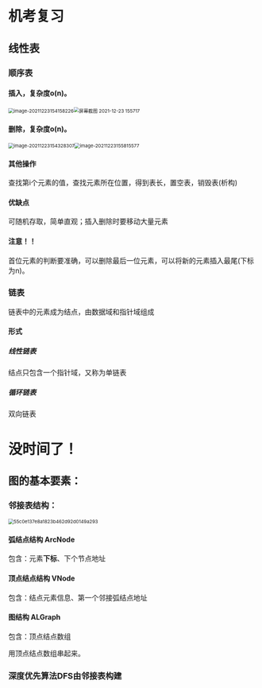 # 机考复习

## 线性表

### 顺序表

#### 插入，复杂度o(n)。

<img src="C:\Users\T\AppData\Roaming\Typora\typora-user-images\image-20211223154158226.png" alt="image-20211223154158226" style="zoom:67%;" /><img src="D:\.学习相关\.数据结构\数据结构\屏幕截图 2021-12-23 155717.png" alt="屏幕截图 2021-12-23 155717" style="zoom:67%;" />

#### 删除，复杂度o(n)。

<img src="C:\Users\T\AppData\Roaming\Typora\typora-user-images\image-20211223154328307.png" alt="image-20211223154328307" style="zoom:67%;" /><img src="C:\Users\T\AppData\Roaming\Typora\typora-user-images\image-20211223155815577.png" alt="image-20211223155815577" style="zoom:67%;" />

#### 其他操作

查找第i个元素的值，查找元素所在位置，得到表长，置空表，销毁表(析构)

#### 优缺点

可随机存取，简单直观；插入删除时要移动大量元素

#### 注意！！

首位元素的判断要准确，可以删除最后一位元素，可以将新的元素插入最尾(下标为n)。

### 链表

链表中的元素成为结点，由数据域和指针域组成

#### 形式

##### 线性链表

结点只包含一个指针域，又称为单链表

##### 循环链表

双向链表







# 没时间了！

## 图的基本要素：

### 邻接表结构：

<img src="D:\.学习相关\.数据结构\数据结构\55c0e137e8a1823b462d92d0149a293.png" alt="55c0e137e8a1823b462d92d0149a293" style="zoom:67%;" />

#### 弧结点结构 ArcNode

包含：元素**下标**、下个节点地址

#### 顶点结点结构 VNode

包含：结点元素信息、第一个邻接弧结点地址

#### 图结构 ALGraph

包含：顶点结点数组

用顶点结点数组串起来。

### 深度优先算法DFS由邻接表构建
